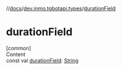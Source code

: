//[docs](../../index.md)/[dev.inmo.tgbotapi.types](index.md)/[durationField](duration-field.md)



# durationField  
[common]  
Content  
const val [durationField](duration-field.md): [String](https://kotlinlang.org/api/latest/jvm/stdlib/kotlin/-string/index.html)  



